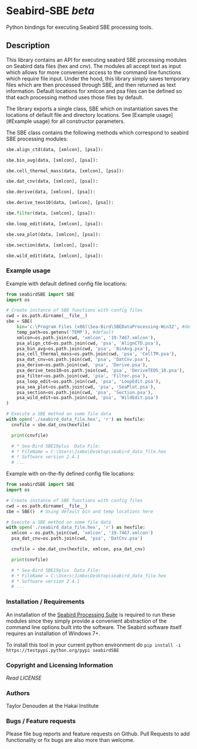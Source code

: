 # Seabird-SBE _beta_

Python bindings for executing Seabird SBE processing tools.

## Description

This library contains an API for executing seabird SBE processing modules on Seabird data files (hex and cnv). The modules all accept text as input which allows for more convenient access to the command line functions which require file input. Under the hood, this library simply saves temporary files which are then processed through SBE, and then returned as text information. Default locations for xmlcon and psa files can be defined so that each processing method uses those files by default.

The library exports a single class, SBE which on instantiation saves the locations of default file and directory locations. See [Example usage](#Example usage) for all constructor parameters.

The SBE class contains the following methods which correspond to seabird SBE processing modules:

```python
sbe.align_ctd(data, [xmlcon], [psa]):

sbe.bin_avg(data, [xmlcon], [psa]):

sbe.cell_thermal_mass(data, [xmlcon], [psa]):

sbe.dat_cnv(data, [xmlcon], [psa]):

sbe.derive(data, [xmlcon], [psa]):

sbe.derive_teos10(data, [xmlcon], [psa]):

sbe.filter(data, [xmlcon], [psa]):

sbe.loop_edit(data, [xmlcon], [psa]):

sbe.sea_plot(data, [xmlcon], [psa]):

sbe.section(data, [xmlcon], [psa]):

sbe.wild_edit(data, [xmlcon], [psa]):
```

### Example usage

Example with default defined config file locations:

```python
from seabirdSBE import SBE
import os

# Create instance of SBE functions with config files
cwd = os.path.dirname(__file__)
sbe = SBE(
    bin='c:\Program Files (x86)\Sea-Bird\SBEDataProcessing-Win32', #default
    temp_path=os.getenv('TEMP'), #default
    xmlcon=os.path.join(cwd, 'xmlcon', '19-7467.xmlcon'),
    psa_align_ctd=os.path.join(cwd, 'psa', 'AlignCTD.psa'),
    psa_bin_avg=os.path.join(cwd, 'psa', 'BinAvg.psa'),
    psa_cell_thermal_mass=os.path.join(cwd, 'psa', 'CellTM.psa'),
    psa_dat_cnv=os.path.join(cwd, 'psa', 'DatCnv.psa'),
    psa_derive=os.path.join(cwd, 'psa', 'Derive.psa'),
    psa_derive_teos10=os.path.join(cwd, 'psa', 'DeriveTEOS_10.psa'),
    psa_filter=os.path.join(cwd, 'psa', 'Filter.psa'),
    psa_loop_edit=os.path.join(cwd, 'psa', 'LoopEdit.psa'),
    psa_sea_plot=os.path.join(cwd, 'psa', 'SeaPlot.psa'),
    psa_section=os.path.join(cwd, 'psa', 'Section.psa'),
    psa_wild_edit=os.path.join(cwd, 'psa', 'WildEdit.psa')
)

# Execute a SBE method on some file data
with open('./seabird_data_file.hex', 'r') as hexfile:
  cnvfile = sbe.dat_cnv(hexfile)

  print(cnvfile)

  # * Sea-Bird SBE19plus  Data File:
  # * FileName = C:\Users\Jimbo\Desktop\seabird_data_file.hex
  # * Software version 2.4.1
  # ...
```

Example with on-the-fly defined config file locations:

```python
from seabirdSBE import SBE
import os

# Create instance of SBE functions with config files
cwd = os.path.dirname(__file__)
sbe = SBE()  # Using default bin and temp locations here

# Execute a SBE method on some file data
with open('./seabird_data_file.hex', 'r') as hexfile:
  xmlcon = os.path.join(cwd, 'xmlcon', '19-7467.xmlcon')
  psa_dat_cnv=os.path.join(cwd, 'psa', 'DatCnv.psa')

  cnvfile = sbe.dat_cnv(hexfile, xmlcon, psa_dat_cnv)

  print(cnvfile)

  # * Sea-Bird SBE19plus  Data File:
  # * FileName = C:\Users\Jimbo\Desktop\seabird_data_file.hex
  # * Software version 2.4.1
  # ...
```

### Installation / Requirements

An installation of the [Seabird Processing Suite](http://www.seabird.com/software/software) is required to run these modules since they simply provide a convenient abstraction of the command line options built into the software. The Seabird software itself requires an installation of Windows 7+.

To install this tool in your current python environment do `pip install -i https://testpypi.python.org/pypi seabirdSBE`

### Copyright and Licensing Information

_Read LICENSE_

### Authors

Taylor Denouden at the Hakai Institute

### Bugs / Feature requests

Please file bug reports and feature requests on Github. Pull Requests to add functionality or fix bugs are also more than welcome.
